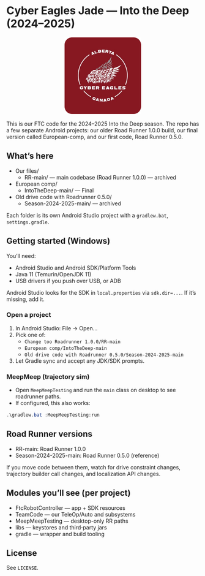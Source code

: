 # Cyber Eagles Jade — Into the Deep (2024–2025)

<p align="center">
  <img src="docs/logo.png" alt="Cyber Eagles Jade Logo" width="200" />
</p>

This is our FTC code for the 2024–2025 Into the Deep season. The repo has a few separate Android projects: our older Road Runner 1.0.0 build, our final version called European-comp, and our first code, Road Runner 0.5.0.

## What’s here

- Our files/
  - RR-main/ — main codebase (Road Runner 1.0.0) — archived 
- European comp/
  - IntoTheDeep-main/ — Final
- Old drive code with Roadrunner 0.5.0/
  - Season-2024-2025-main/ — archived 

Each folder is its own Android Studio project with a `gradlew.bat`, `settings.gradle`.

## Getting started (Windows)

You’ll need:
- Android Studio and Android SDK/Platform Tools
- Java 11 (Temurin/OpenJDK 11)
- USB drivers if you push over USB, or ADB

Android Studio looks for the SDK in `local.properties` via `sdk.dir=...`. If it’s missing, add it.

### Open a project
1. In Android Studio: File → Open…
2. Pick one of:
   - `Change too Roadrunner 1.0.0/RR-main`
   - `European comp/IntoTheDeep-main`
   - `Old drive code with Roadrunner 0.5.0/Season-2024-2025-main` 
3. Let Gradle sync and accept any JDK/SDK prompts.


### MeepMeep (trajectory sim)
- Open `MeepMeepTesting` and run the `main` class on desktop to see roadrunner paths.
- If configured, this also works:

```powershell
.\gradlew.bat :MeepMeepTesting:run
```

## Road Runner versions
- RR-main: Road Runner 1.0.0
- Season-2024-2025-main: Road Runner 0.5.0 (reference)

If you move code between them, watch for drive constraint changes, trajectory builder call changes, and localization API changes.

## Modules you’ll see (per project)
- FtcRobotController — app + SDK resources
- TeamCode — our TeleOp/Auto and subsystems
- MeepMeepTesting — desktop-only RR paths
- libs — keystores and third‑party jars
- gradle — wrapper and build tooling


## License
See `LICENSE`.
